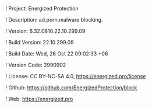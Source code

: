 ! Project: Energized Protection

! Description: ad.porn.malware blocking.

! Version: 6.32.0810.22.10.299.09

! Build Version: 22.10.299.09

! Build Date: Wed, 26 Oct 22 09:02:33 +06

! Version Code: 2990902

! License: CC BY-NC-SA 4.0, https://energized.pro/license

! Github: https://github.com/EnergizedProtection/block

! Web: https://energized.pro
